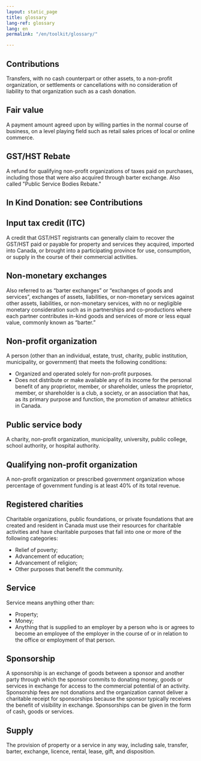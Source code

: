 ```yaml
---
layout: static_page
title: glossary
lang-ref: glossary
lang: en
permalink: "/en/toolkit/glossary/"

---
```

## Contributions

Transfers, with no cash counterpart or other assets, to a non-profit organization, or settlements or cancellations with no consideration of liability to that organization such as a cash donation.

## Fair value

A payment amount agreed upon by willing parties in the normal course of business, on a level playing field such as retail sales prices of local or online commerce.

## GST/HST Rebate

A refund for qualifying non-profit organizations of taxes paid on purchases, including those that were also acquired through barter exchange.  Also called "Public Service Bodies Rebate."

## In Kind Donation: see Contributions

## Input tax credit (ITC)

A credit that GST/HST registrants can generally claim to recover the GST/HST paid or payable for property and services they acquired, imported into Canada, or brought into a participating province for use, consumption, or supply in the course of their commercial activities.

## Non-monetary exchanges

Also referred to as “barter exchanges” or “exchanges of goods and services”, exchanges of assets, liabilities, or non-monetary services against other assets, liabilities, or non-monetary services, with no or negligible monetary consideration such as in partnerships and co-productions where each partner contributes in-kind goods and services of more or less equal value, commonly known as “barter.”

## Non-profit organization

A person (other than an individual, estate, trust, charity, public institution, municipality, or government) that meets the following conditions:

* Organized and operated solely for non-profit purposes.
* Does not distribute or make available any of its income for the personal benefit of any proprietor, member, or shareholder, unless the proprietor, member, or shareholder is a club, a society, or an association that has, as its primary purpose and function, the promotion of amateur athletics in Canada.

## Public service body

A charity, non-profit organization, municipality, university, public college, school authority, or hospital authority.

## Qualifying non-profit organization

A non-profit organization or prescribed government organization whose percentage of government funding is at least 40% of its total revenue.

## Registered charities

Charitable organizations, public foundations, or private foundations that are created and resident in Canada must use their resources for charitable activities and have charitable purposes that fall into one or more of the following categories:

* Relief of poverty;
* Advancement of education;
* Advancement of religion;
* Other purposes that benefit the community.

## Service

Service means anything other than:

* Property;
* Money;
* Anything that is supplied to an employer by a person who is or agrees to become an employee of the employer in the course of or in relation to the office or employment of that person.

## Sponsorship

A sponsorship is an exchange of goods between a sponsor and another party through which the sponsor commits to donating money, goods or services in exchange for access to the commercial potential of an activity. Sponsorship fees are not donations and the organization cannot deliver a charitable receipt for sponsorships because the sponsor typically receives the benefit of visibility in exchange. Sponsorships can be given in the form of cash, goods or services.

## Supply

The provision of property or a service in any way, including sale, transfer, barter, exchange, licence, rental, lease, gift, and disposition.